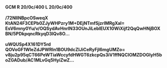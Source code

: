 #### GCM R 20/0c/400 L 20/0c/400
**/72NllNBpcOSweqX**<br/>**KtAN24F3CEPb0ZJyWHPzry1M+DEjNTmfSjzrlMRgXaI=**<br/>**EsV6mny0Yu/v/OQSydAvHnrlN33OUnJiLeblEUX10WiXijf2QqQwHNjBOXBN/5PDkpqncRkyqD3lQv8O...**<br/><br/>
**uWQUSp4X161DY5rd**<br/>**QOVoGF1WleZdJPWRIn1BOU9dcZIJiCeRyFjl6mgUMZo=**<br/>**v8ju2p95qCT66PeWTiaWccyfdHWGT6zkcpQs3iV1ffNQCIOMZDOGIyH5boZGADub/AC1MLvGq5HyiZwZ...**